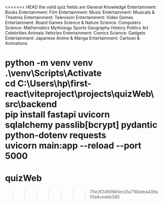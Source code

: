 <<<<<<< HEAD
the valid quiz fields are
General Knowledge
Entertainment: Books
Entertainment: Film
Entertainment: Music
Entertainment: Musicals & Theatres
Entertainment: Television
Entertainment: Video Games
Entertainment: Board Games
Science & Nature
Science: Computers
Science: Mathematics
Mythology
Sports
Geography
History
Politics
Art
Celebrities
Animals
Vehicles
Entertainment: Comics
Science: Gadgets
Entertainment: Japanese Anime & Manga
Entertainment: Cartoon & Animations


python -m venv venv 
.\venv\Scripts\Activate   
cd C:\Users\hp\first-react\viteproject\projects\quizWeb\src\backend        
 pip install fastapi uvicorn sqlalchemy passlib[bcrypt] pydantic python-dotenv requests  
 uvicorn main:app --reload --port 5000                                                                   
=======
# quizWeb
>>>>>>> 70e3f24609b1ecd1a716bdea439a5fd4ceebb385

